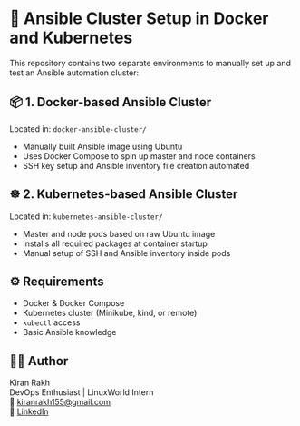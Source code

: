 # 🧰 Ansible Cluster Setup in Docker and Kubernetes

This repository contains two separate environments to manually set up and test an Ansible automation cluster:

## 📦 1. Docker-based Ansible Cluster

Located in: `docker-ansible-cluster/`

- Manually built Ansible image using Ubuntu
- Uses Docker Compose to spin up master and node containers
- SSH key setup and Ansible inventory file creation automated

## ☸️ 2. Kubernetes-based Ansible Cluster

Located in: `kubernetes-ansible-cluster/`

- Master and node pods based on raw Ubuntu image
- Installs all required packages at container startup
- Manual setup of SSH and Ansible inventory inside pods

## ⚙️ Requirements

- Docker & Docker Compose
- Kubernetes cluster (Minikube, kind, or remote)
- `kubectl` access
- Basic Ansible knowledge

## 👨‍💻 Author

Kiran Rakh  
DevOps Enthusiast | LinuxWorld Intern  
📧 [kiranrakh155@gmail.com](mailto:kiranrakh155@gmail.com)  
🔗 [LinkedIn](https://www.linkedin.com/in/kiran-rakh)

